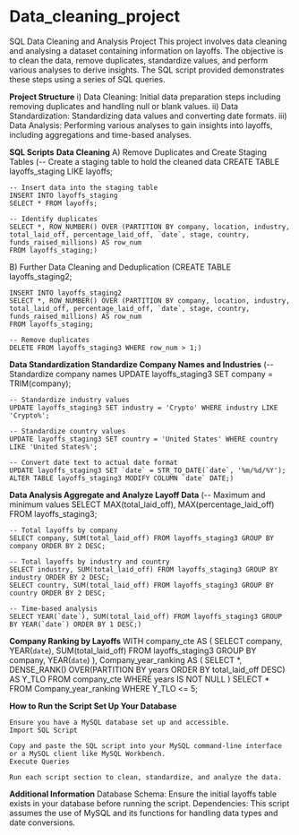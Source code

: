 # Data_cleaning_project
SQL Data Cleaning and Analysis Project
This project involves data cleaning and analysing a dataset containing information on layoffs. The objective is to clean the data, remove duplicates, standardize values, and perform various analyses to derive insights. The SQL script provided demonstrates these steps using a series of SQL queries.

**Project Structure**
i)  Data Cleaning: Initial data preparation steps including removing duplicates and handling null or blank values.
ii) Data Standardization: Standardizing data values and converting date formats.
iii) Data Analysis: Performing various analyses to gain insights into layoffs, including aggregations and time-based analyses.

**SQL Scripts**
**Data Cleaning**
A) Remove Duplicates and Create Staging Tables
    (-- Create a staging table to hold the cleaned data
    CREATE TABLE layoffs_staging LIKE layoffs;
    
    -- Insert data into the staging table
    INSERT INTO layoffs_staging
    SELECT * FROM layoffs;
    
    -- Identify duplicates
    SELECT *, ROW_NUMBER() OVER (PARTITION BY company, location, industry, total_laid_off, percentage_laid_off, `date`, stage, country, funds_raised_millions) AS row_num
    FROM layoffs_staging;)
    
B) Further Data Cleaning and Deduplication
    (CREATE TABLE layoffs_staging2;

    INSERT INTO layoffs_staging2
    SELECT *, ROW_NUMBER() OVER (PARTITION BY company, location, industry, total_laid_off, percentage_laid_off, `date`, stage, country, funds_raised_millions) AS row_num
    FROM layoffs_staging;

    -- Remove duplicates
    DELETE FROM layoffs_staging3 WHERE row_num > 1;)

**Data Standardization
Standardize Company Names and Industries**
    (-- Standardize company names
    UPDATE layoffs_staging3 SET company = TRIM(company);
    
    -- Standardize industry values
    UPDATE layoffs_staging3 SET industry = 'Crypto' WHERE industry LIKE 'Crypto%';
    
    -- Standardize country values
    UPDATE layoffs_staging3 SET country = 'United States' WHERE country LIKE 'United States%';
    
    -- Convert date text to actual date format
    UPDATE layoffs_staging3 SET `date` = STR_TO_DATE(`date`, '%m/%d/%Y');
    ALTER TABLE layoffs_staging3 MODIFY COLUMN `date` DATE;)

**Data Analysis
Aggregate and Analyze Layoff Data**
    (-- Maximum and minimum values
    SELECT MAX(total_laid_off), MAX(percentage_laid_off) FROM layoffs_staging3;
    
    -- Total layoffs by company
    SELECT company, SUM(total_laid_off) FROM layoffs_staging3 GROUP BY company ORDER BY 2 DESC;
    
    -- Total layoffs by industry and country
    SELECT industry, SUM(total_laid_off) FROM layoffs_staging3 GROUP BY industry ORDER BY 2 DESC;
    SELECT country, SUM(total_laid_off) FROM layoffs_staging3 GROUP BY country ORDER BY 2 DESC;
    
    -- Time-based analysis
    SELECT YEAR(`date`), SUM(total_laid_off) FROM layoffs_staging3 GROUP BY YEAR(`date`) ORDER BY 1 DESC;)

**Company Ranking by Layoffs**
      WITH company_cte AS (
          SELECT company, YEAR(`date`), SUM(total_laid_off)
          FROM layoffs_staging3
          GROUP BY company, YEAR(`date`)
      ),
      Company_year_ranking AS (
          SELECT *, DENSE_RANK() OVER(PARTITION BY years ORDER BY total_laid_off DESC) AS Y_TLO
          FROM company_cte
          WHERE years IS NOT NULL
      )
      SELECT * FROM Company_year_ranking WHERE Y_TLO <= 5;


**How to Run the Script
Set Up Your Database**

    Ensure you have a MySQL database set up and accessible.
    Import SQL Script
    
    Copy and paste the SQL script into your MySQL command-line interface or a MySQL client like MySQL Workbench.
    Execute Queries
    
    Run each script section to clean, standardize, and analyze the data.

**Additional Information**
    Database Schema: Ensure the initial layoffs table exists in your database before running the script.
    Dependencies: This script assumes the use of MySQL and its functions for handling data types and date conversions.


    


